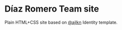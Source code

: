 # Díaz Romero Team site

Plain HTML+CSS site based on [@ajlkn](https://twitter.com/ajlkn) Identity template.
